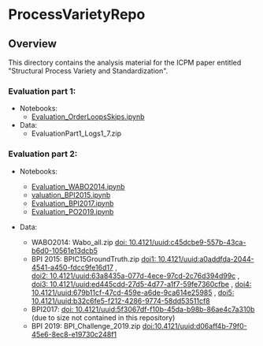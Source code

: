 # ProcessVarietyRepo

## Overview
This directory contains the analysis material for the ICPM paper entitled "Structural Process Variety and Standardization".

### Evaluation part 1:
- Notebooks: 
	- [Evaluation_OrderLoopsSkips.ipynb](https://github.com/promilab/ProcessVarietyRepo/blob/main/Notebooks/Evaluation_OrderLoopsSkips.ipynb)
- Data: 
  - EvaluationPart1_Logs1_7.zip
	
### Evaluation part 2:
- Notebooks:
	- [Evaluation_WABO2014.ipynb](https://github.com/promilab/ProcessVarietyRepo/blob/main/Notebooks/Evaluation_WABO2014.ipynb)
	- [valuation_BPI2015.ipynb](https://github.com/promilab/ProcessVarietyRepo/blob/main/Notebooks/Evaluation_BPI2015.ipynb)
	- [Evaluation_BPI2017.ipynb](https://github.com/promilab/ProcessVarietyRepo/blob/main/Notebooks/Evaluation_BPI2017.ipynb)
	- [Evaluation_PO2019.ipynb](https://github.com/promilab/ProcessVarietyRepo/blob/main/Notebooks/Evaluation_PO2019.ipynb)
	
- Data:
	- WABO2014: Wabo_all.zip [doi: 10.4121/uuid:c45dcbe9-557b-43ca-b6d0-10561e13dcb5](https://doi.org/10.4121/uuid:c45dcbe9-557b-43ca-b6d0-10561e13dcb5)
	- BPI 2015: BPIC15GroundTruth.zip 
	[doi1: 10.4121/uuid:a0addfda-2044-4541-a450-fdcc9fe16d17](https://doi.org/10.4121/uuid:a0addfda-2044-4541-a450-fdcc9fe16d17) ,  
	[doi2: 10.4121/uuid:63a8435a-077d-4ece-97cd-2c76d394d99c](https://doi.org/10.4121/uuid:63a8435a-077d-4ece-97cd-2c76d394d99c) ,
	[doi3: 10.4121/uuid:ed445cdd-27d5-4d77-a1f7-59fe7360cfbe](https://doi.org/10.4121/uuid:ed445cdd-27d5-4d77-a1f7-59fe7360cfbe) ,
	[doi4: 10.4121/uuid:679b11cf-47cd-459e-a6de-9ca614e25985](https://doi.org/10.4121/uuid:679b11cf-47cd-459e-a6de-9ca614e25985) ,
	[doi5: 10.4121/uuid:b32c6fe5-f212-4286-9774-58dd53511cf8](https://doi.org/10.4121/uuid:b32c6fe5-f212-4286-9774-58dd53511cf8)  
	- BPI2017: [doi: 10.4121/uuid:5f3067df-f10b-45da-b98b-86ae4c7a310b](https://doi.org/10.4121/uuid:5f3067df-f10b-45da-b98b-86ae4c7a310b) (due to size not contained in this repository)
	- BPI 2019: BPI_Challenge_2019.zip [doi:10.4121/uuid:d06aff4b-79f0-45e6-8ec8-e19730c248f1](https://doi.org/10.4121/uuid:d06aff4b-79f0-45e6-8ec8-e19730c248f1)
